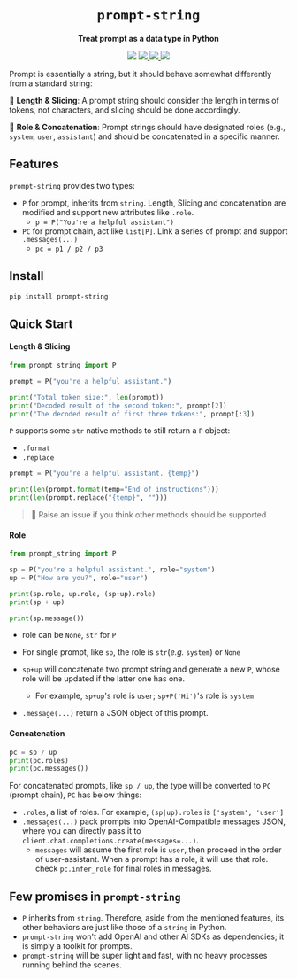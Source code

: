 <div align="center">
  <h1><code>prompt-string</code></h1>
  <p><strong>Treat prompt as a data type in Python</strong></p>
  <p>
    <img src="https://img.shields.io/badge/python->=3.11-blue">
    <a href="https://pypi.org/project/prompt-string/">
      <img src="https://img.shields.io/pypi/v/prompt-string.svg">
    </a>
    <a href="https://github.com/memodb-io/prompt-string/actions/workflows/test.yml" > 
     <img src="https://github.com/memodb-io/prompt-string/actions/workflows/test.yml/badge.svg"/> 
		</a>
    <a href="https://codecov.io/github/memodb-io/prompt-string" > 
     <img src="https://codecov.io/github/memodb-io/prompt-string/graph/badge.svg?token=kgeW8G0HYW"/> 
		</a>
</div>




Prompt is essentially a string, but it should behave somewhat differently from a standard string:

📏 **Length & Slicing**: A prompt string should consider the length in terms of tokens, not characters, and slicing should be done accordingly.

👨 **Role & Concatenation**: Prompt strings should have designated roles (e.g., `system`, `user`, `assistant`) and should be concatenated in a specific manner.



## Features

`prompt-string` provides two types:

- `P` for prompt, inherits from `string`. Length, Slicing and concatenation are modified and support new attributes like `.role`.
  - `p = P("You're a helpful assistant")`
- `PC` for prompt chain, act like `list[P]`. Link a series of prompt and support `.messages(...)`
  - `pc = p1 / p2 / p3`



## Install

```bash
pip install prompt-string
```



## Quick Start

#### Length & Slicing 

```python
from prompt_string import P

prompt = P("you're a helpful assistant.")

print("Total token size:", len(prompt))
print("Decoded result of the second token:", prompt[2])
print("The decoded result of first three tokens:", prompt[:3])
```

`P` supports some `str` native methods to still return a `P` object:

- `.format`
- `.replace`

```python
prompt = P("you're a helpful assistant. {temp}")

print(len(prompt.format(temp="End of instructions")))
print(len(prompt.replace("{temp}", "")))
```

> 🧐 Raise an issue if you think other methods should be supported



#### Role

```python
from prompt_string import P

sp = P("you're a helpful assistant.", role="system")
up = P("How are you?", role="user")

print(sp.role, up.role, (sp+up).role)
print(sp + up)

print(sp.message())
```

- role can be `None`, `str` for `P`
- For single prompt, like `sp`, the role is `str`(*e.g.* `system`) or `None`
- `sp+up` will concatenate two prompt string and generate a new `P`, whose role will be updated if the latter one has one.
  - For example, `sp+up`'s role is `user`; `sp+P('Hi')`'s role is `system`


- `.message(...)` return a JSON object of this prompt.



#### Concatenation

```python
pc = sp / up
print(pc.roles)
print(pc.messages())
```

For concatenated prompts, like `sp / up`, the type will be converted to `PC` (prompt chain), `PC` has below things:

- `.roles`, a list of roles. For example, `(sp|up).roles` is `['system', 'user']`
- `.messages(...)` pack prompts into OpenAI-Compatible messages JSON, where you can directly pass it to `client.chat.completions.create(messages=...)`.
  - `messages` will assume the first role is `user`, then proceed in the order of user-assistant. When a prompt has a role, it will use that role. check `pc.infer_role` for final roles in messages.



## Few promises in `prompt-string`

- `P` inherits from `string`. Therefore, aside from the mentioned features, its other behaviors are just like those of a `string` in Python.
- `prompt-string` won't add OpenAI and other AI SDKs as dependencies; it is simply a toolkit for prompts.
- `prompt-string` will be super light and fast, with no heavy processes running behind the scenes.

